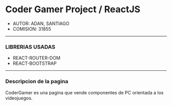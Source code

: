 # Coder Gamer Project / ReactJS
- AUTOR: ADAN, SANTIAGO
- COMISION: 31855

------------

### LIBRERIAS USADAS
- REACT-ROUTER-DOM
- REACT-BOOTSTRAP


------------

### Descripcion de la pagina
CoderGamer es una pagina que vende componentes de PC orientada a los videojuegos.
